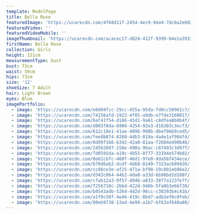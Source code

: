 ```yaml
---
template: ModelPage
title: Bella Rose
featuredImage: 'https://ucarecdn.com/4f68d11f-2454-4ec9-94a9-7dc8a2e6026c/'
featuredVideo: ''
featuredVideoMobile: ''
imageThumbnail: 'https://ucarecdn.com/acacec17-d824-412f-9399-b4e1a3933b07/'
firstName: Bella Rose
collection: Girls
height: 151cm
measurementType: bust
bust: 73cm
waist: 59cm
hips: 73cm
size: '12'
shoeSize: 7 Adult
hair: Light Brown
eyes: Blue
imagePortfolio:
  - image: 'https://ucarecdn.com/e0d04fcc-29cc-455a-95da-fd0cc50961c7/'
  - image: 'https://ucarecdn.com/74156afd-1922-4f85-a9db-e7fde3160017/'
  - image: 'https://ucarecdn.com/baf41f54-d186-45d1-9a61-c8dfea0b8b4f/'
  - image: 'https://ucarecdn.com/d803f8da-6908-4254-92e3-d16303c3ecf3/'
  - image: 'https://ucarecdn.com/612c10e1-41ae-409b-998b-dbef06b9ced5/'
  - image: 'https://ucarecdn.com/fee8b874-8260-4db3-819a-4a4e1af984fd/'
  - image: 'https://ucarecdn.com/0d99f166-b342-42a0-81aa-f2684ed90b40/'
  - image: 'https://ucarecdn.com/245b2097-158e-490a-96ac-c87493c3d97f/'
  - image: 'https://ucarecdn.com/7d0591da-a19c-4b55-8f77-33194e574b02/'
  - image: 'https://ucarecdn.com/0e62cbfc-460f-46d1-97e0-dda56f434ece/'
  - image: 'https://ucarecdn.com/b70d6ab2-dcdf-4b68-8149-7323acb09420/'
  - image: 'https://ucarecdn.com/cc88ce3e-af25-471a-bf98-19c801eb86e2/'
  - image: 'https://ucarecdn.com/d343c064-44b2-4da0-a33d-6b90bd1d108f/'
  - image: 'https://ucarecdn.com/cfab12a3-9f57-494b-a833-38f7a123fe7f/'
  - image: 'https://ucarecdn.com/7256710c-2bbd-422d-946b-5fa0b3e66f30/'
  - image: 'https://ucarecdn.com/b8543adb-5264-4d2d-96cc-c38393b4c41b/'
  - image: 'https://ucarecdn.com/a1f0c50f-4e46-419c-8b47-adb2ef6c0feb/'
  - image: 'https://ucarecdn.com/80eb9738-13ad-4e99-a1b7-bf63af648a88/'
---
```


